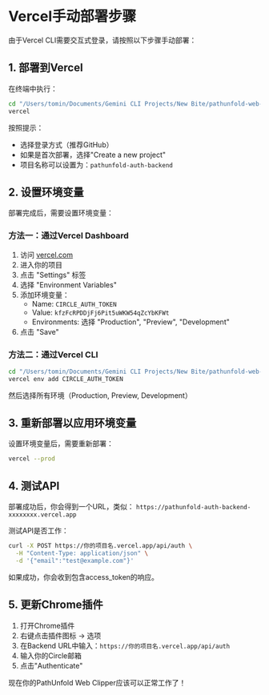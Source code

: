 # Vercel手动部署步骤

由于Vercel CLI需要交互式登录，请按照以下步骤手动部署：

## 1. 部署到Vercel

在终端中执行：

```bash
cd "/Users/tomin/Documents/Gemini CLI Projects/New Bite/pathunfold-web-clipper/backend"
vercel
```

按照提示：
- 选择登录方式（推荐GitHub）
- 如果是首次部署，选择"Create a new project"
- 项目名称可以设置为：`pathunfold-auth-backend`

## 2. 设置环境变量

部署完成后，需要设置环境变量：

### 方法一：通过Vercel Dashboard
1. 访问 [vercel.com](https://vercel.com)
2. 进入你的项目
3. 点击 "Settings" 标签
4. 选择 "Environment Variables"
5. 添加环境变量：
   - Name: `CIRCLE_AUTH_TOKEN`
   - Value: `kfzFcRPDDjFj6Pit5uWKW54qZcYbKFWt`
   - Environments: 选择 "Production", "Preview", "Development"
6. 点击 "Save"

### 方法二：通过Vercel CLI
```bash
cd "/Users/tomin/Documents/Gemini CLI Projects/New Bite/pathunfold-web-clipper/backend"
vercel env add CIRCLE_AUTH_TOKEN
```
然后选择所有环境（Production, Preview, Development）

## 3. 重新部署以应用环境变量

设置环境变量后，需要重新部署：

```bash
vercel --prod
```

## 4. 测试API

部署成功后，你会得到一个URL，类似：
`https://pathunfold-auth-backend-xxxxxxxx.vercel.app`

测试API是否工作：

```bash
curl -X POST https://你的项目名.vercel.app/api/auth \
  -H "Content-Type: application/json" \
  -d '{"email":"test@example.com"}'
```

如果成功，你会收到包含access_token的响应。

## 5. 更新Chrome插件

1. 打开Chrome插件
2. 右键点击插件图标 → 选项
3. 在Backend URL中输入：`https://你的项目名.vercel.app/api/auth`
4. 输入你的Circle邮箱
5. 点击"Authenticate"

现在你的PathUnfold Web Clipper应该可以正常工作了！